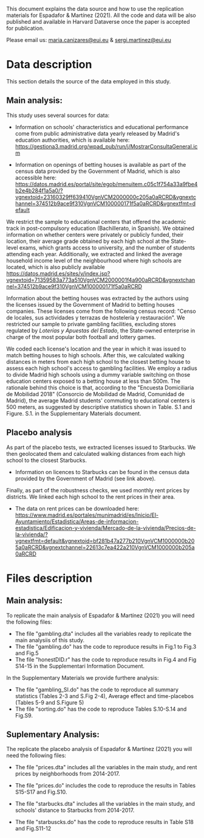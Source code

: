 This document explains the data source and how to use the replication materials for Espadafor & Martínez (2021).
All the code and data will be also published and available in Harvard Dataverse once the paper is accepted for publication.

Please email us: maria.canizares@eui.eu & sergi.martinez@eui.eu

# Data description

This section details the source of the data employed in this study.

## Main analysis:

This study uses several sources for data:

- Information on schools' characteristics and educational performance come from public administrative data yearly released by Madrid's education authorities, which is available here: https://gestiona3.madrid.org/wpad_pub/run/j/MostrarConsultaGeneral.icm

- Information on openings of betting houses is available as part of the census data provided by the Government of Madrid, which is also accessible here: https://datos.madrid.es/portal/site/egob/menuitem.c05c1f754a33a9fbe4b2e4b284f1a5a0/?vgnextoid=23160329ff639410VgnVCM2000000c205a0aRCRD&vgnextchannel=374512b9ace9f310VgnVCM100000171f5a0aRCRD&vgnextfmt=default


We restrict the sample to educational centers that offered the academic track in post-compulsory education (Bachillerato, in Spanish).  We obtained information on whether centers were privately or publicly funded, their location, their average grade obtained by each high school at the State-level exams, which grants access to university, and the number of students attending each year. 
Additionally, we extracted and linked the average household income level of the neighbourhood where high schools are located, which is also publicly available https://datos.madrid.es/sites/v/index.jsp?vgnextoid=71359583a773a510VgnVCM2000001f4a900aRCRD&vgnextchannel=374512b9ace9f310VgnVCM100000171f5a0aRCRD 

Information about the betting houses was extracted by the authors using the licenses issued by the Government of Madrid to betting houses companies. These licenses come from the following census record: "Censo de locales, sus actividades y terrazas de hostelería y restauración". We restricted our sample to private gambling facilities, excluding stores regulated by _Loterías y Apuestas del Estado_, the State-owned enterprise in charge of the most popular both football and lottery games. 

We coded each license's location and the year in which it was issued to match betting houses to high schools. After this, we calculated walking distances in meters from each high school to the closest betting house to assess each high school's access to gambling facilities. We employ a radius to divide Madrid high schools using a dummy variable switching on those education centers exposed to a betting house at less than 500m. The rationale behind this choice is that, according to the "Encuesta Domiciliaria de Mobilidad 2018" (Consorcio de Mobilidad de Madrid, Comunidad de Madrid), the average Madrid students' commuting to educational centers is 500 meters, as suggested by descriptive statistics shown in Table. S.1 and Figure. S.1. in the Supplementary Materials document.

## Placebo analysis

As part of the placebo tests, we extracted licenses issued to Starbucks. We then geolocated them and calculated walking distances from each high school to the closest Starbucks.

- Information on licences to Starbucks can be found in the census data provided by the Government of Madrid (see link above).

Finally, as part of the robustness checks, we used monthly rent prices by districts. We linked each high
school to the rent prices in their area. 

- The data on rent prices can be downloaded here: https://www.madrid.es/portales/munimadrid/es/Inicio/El-Ayuntamiento/Estadistica/Areas-de-informacion-estadistica/Edificacion-y-vivienda/Mercado-de-la-vivienda/Precios-de-la-vivienda/?vgnextfmt=default&vgnextoid=bf281b47a277b210VgnVCM1000000b205a0aRCRD&vgnextchannel=22613c7ea422a210VgnVCM1000000b205a0aRCRD


# Files description


## Main analysis:

To replicate the main analysis of Espadafor & Martínez (2021) you will need the following files:

- The file "gambling.dta" includes all the variables ready to replicate the main analysiis of this study. 
- The file "gambling.do" has the code to reproduce results in Fig.1 to Fig.3 and Fig.5
- The file "honestDID.r" has the code to reproduce results in Fig.4 and Fig S14-15 in the Supplementari Information Document.

In the Supplementary Materials we provide furthere analysis:

- The file "gambling_SI.do" has the code to reproduce all summary statistics (Tables 2-3 and S.Fig 2-4), Average effect and time-placebos (Tables 5-9 and S.Figure 5)
- The file "sorting.do" has the code to reproduce Tables S.10-S.14 and Fig.S9.


## Suplementary Analysis:

The replicate the placebo analysis of Espadafor & Martínez (2021) you will need the following files:

- The file "prices.dta" includes all the variables in the main study, and rent prices by neighborhoods from 2014-2017.
- The file "prices.do" includes the code to reproduce the results in Tables S15-S17 and Fig.S10.


- The file "starbucks.dta" includes all the variables in the main study, and schools' distance to Starbucks from 2014-2017.
- The file "starbuscks.do" has the code to reproduce results in Table S18 and Fig.S11-12





